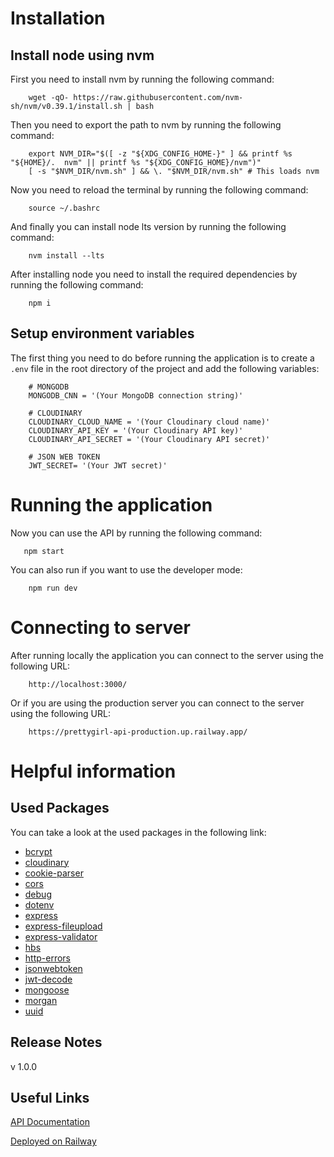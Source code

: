 # Installation

Install node using nvm
-----------

First you need to install nvm by running the following command:

        wget -qO- https://raw.githubusercontent.com/nvm-sh/nvm/v0.39.1/install.sh | bash

Then you need to export the path to nvm by running the following command:

        export NVM_DIR="$([ -z "${XDG_CONFIG_HOME-}" ] && printf %s "${HOME}/.  nvm" || printf %s "${XDG_CONFIG_HOME}/nvm")"
        [ -s "$NVM_DIR/nvm.sh" ] && \. "$NVM_DIR/nvm.sh" # This loads nvm

Now you need to reload the terminal by running the following command:

        source ~/.bashrc

And finally you can install node lts version by running the following command:

        nvm install --lts

After installing node you need to install the required dependencies by running the following command:

        npm i

Setup environment variables
-----------

The first thing you need to do before running the application is to create a `.env` file in the root directory of the project and add the following variables:

        # MONGODB
        MONGODB_CNN = '(Your MongoDB connection string)'
        
        # CLOUDINARY
        CLOUDINARY_CLOUD_NAME = '(Your Cloudinary cloud name)'
        CLOUDINARY_API_KEY = '(Your Cloudinary API key)'
        CLOUDINARY_API_SECRET = '(Your Cloudinary API secret)'
        
        # JSON WEB TOKEN
        JWT_SECRET= '(Your JWT secret)'

# Running the application

Now you can use the API by running the following command:

       npm start

You can also run if you want to use the developer mode:

        npm run dev

# Connecting to server

After running locally the application you can connect to the server using the following URL:

        http://localhost:3000/

Or if you are using the production server you can connect to the server using the following URL:

        https://prettygirl-api-production.up.railway.app/

# Helpful information

Used Packages
-----------

You can take a look at the used packages in the following link:

-   [bcrypt](https://www.npmjs.com/package/bcrypt)
-   [cloudinary](https://www.npmjs.com/package/cloudinary)
-   [cookie-parser](https://www.npmjs.com/package/cookie-parser)
-   [cors](https://www.npmjs.com/package/cors)
-   [debug](https://www.npmjs.com/package/debug)
-   [dotenv](https://www.npmjs.com/package/dotenv)
-   [express](https://www.npmjs.com/package/express)
-   [express-fileupload](https://www.npmjs.com/package/express-fileupload)
-   [express-validator](https://www.npmjs.com/package/express-validator)
-   [hbs](https://www.npmjs.com/package/hbs)
-   [http-errors](https://www.npmjs.com/package/http-errors)
-   [jsonwebtoken](https://www.npmjs.com/package/jsonwebtoken)
-   [jwt-decode](https://www.npmjs.com/package/jwt-decode)
-   [mongoose](https://www.npmjs.com/package/mongoose)
-   [morgan](https://www.npmjs.com/package/morgan)
-   [uuid](https://www.npmjs.com/package/uuid)

## Release Notes

v 1.0.0

## Useful Links

[API Documentation](https://documenter.getpostman.com/view/23770643/2s8YsxvWz1)

[Deployed on Railway](https://prettygirl-api-production.up.railway.app/)
